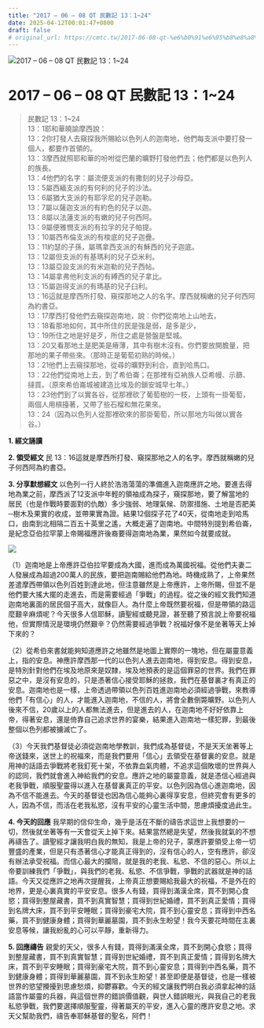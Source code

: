 ```yaml
---
title: "2017 – 06 – 08 QT 民數記 13：1~24"
date: 2025-04-12T00:01:47+0800
draft: false
# original_url: https://cmtc.tw/2017-06-08-qt-%e6%b0%91%e6%95%b8%e8%a8%98-13%ef%bc%9a124
---
```


![2017 – 06 – 08 QT 民數記 13：1\~24](/images/qt.jpg   "2017 – 06 – 08 QT 民數記 13：1\~24")

# 2017 – 06 – 08 QT 民數記 13：1\~24

> 民數記 13：1\~24  
> 13：1耶和華曉諭摩西說：  
> 13：2你打發人去窺探我所賜給以色列人的迦南地，他們每支派中要打發一個人，都要作首領的。  
> 13：3摩西就照耶和華的吩咐從巴蘭的曠野打發他們去；他們都是以色列人的族長。  
> 13：4他們的名字：屬流便支派的有撒刻的兒子沙母亞。  
> 13：5屬西緬支派的有何利的兒子的沙法。  
> 13：6屬猶大支派的有耶孚尼的兒子迦勒。  
> 13：7屬以薩迦支派的有約色的兒子以迦。  
> 13：8屬以法蓮支派的有嫩的兒子何西阿。  
> 13：9屬便雅憫支派的有拉孚的兒子帕提。  
> 13：10屬西布倫支派的有梭底的兒子迦疊。  
> 13：11約瑟的子孫，屬瑪拿西支派的有穌西的兒子迦底。  
> 13：12屬但支派的有基瑪利的兒子亞米利。  
> 13：13屬亞設支派的有米迦勒的兒子西帖。  
> 13：14屬拿弗他利支派的有縛西的兒子拿比。  
> 13：15屬迦得支派的有瑪基的兒子臼利。  
> 13：16這就是摩西所打發、窺探那地之人的名字。摩西就稱嫩的兒子何西阿為約書亞。  
> 13：17摩西打發他們去窺探迦南地，說：你們從南地上山地去，  
> 13：18看那地如何，其中所住的民是強是弱，是多是少，  
> 13：19所住之地是好是歹，所住之處是營盤是堅城。  
> 13：20又看那地土是肥美是瘠薄，其中有樹木沒有。你們要放開膽量，把那地的果子帶些來。（那時正是葡萄初熟的時候。）  
> 13：21他們上去窺探那地，從尋的曠野到利合，直到哈馬口。  
> 13：22他們從南地上去，到了希伯崙；在那裡有亞衲族人亞希幔、示篩、撻買。（原來希伯崙城被建造比埃及的鎖安城早七年。）  
> 13：23他們到了以實各谷，從那裡砍了葡萄樹的一枝，上頭有一掛葡萄，兩個人用槓擡著，又帶了些石榴和無花果來。  
> 13：24（因為以色列人從那裡砍來的那掛葡萄，所以那地方叫做以實各谷。）

**1. 經文誦讀**

**2. 領受經文**
民 13：16這就是摩西所打發、窺探那地之人的名字。摩西就稱嫩的兒子何西阿為約書亞。

**3. 分享默想經文**
以色列一行人終於浩浩蕩蕩的準備進入迦南應許之地。要進去得地為業之前，摩西派了12支派中年輕的領袖成為探子，窺探那地，要了解當地的居民（也是作戰時要面對的仇敵）多少強弱、地理氣候、防禦措施、土地是否肥美─樹木及果實的收成，並帶果實為證。結果12個探子花了40天，從南地走到哈馬口，由南到北相隔二百五十英里之遙，大概走遍了迦南地。中間特別提到希伯崙，是紀念亞伯拉罕蒙上帝賜福應許後裔要得迦南地為業，果然如今就要成就。

![](/images/021.webp)

（1）迦南地是上帝應許亞伯拉罕要成為大國，進而成為萬國祝福。從他們夫妻二人發展成為超過200萬人的民族，要把迦南賜給他們為地。時機成熟了，上帝果然差遣摩西帶領以色列百姓到達此地，但注意雖然是上帝應許，上帝所賜，但並不是他們要大搖大擺的走進去，而是需要經過「爭戰」的過程。從之後的經文我們知道迦南地裏面的居民個子高大，就像巨人。為什麼上帝既然要祝福，但是帶領的路這麼艱辛麻煩呢？今天很多人信耶穌，讀聖經或聽見證，甚至聽了預言說上帝要祝福他，但實際情況是環境仍然艱辛？仍然需要經過爭戰？祝福好像不是坐著等天上掉下來的？

（2）從希伯來書就能夠知道應許之地雖然是地圖上實際的一塊地，但在屬靈意義上，指的安息。神應許摩西那一代的以色列人進去迦南地，得到安息。得到安息，是特別針對他們在埃及地原來是奴隸，埃及地預表的是這個罪惡的世界。我們在罪惡之中，是沒有安息的，只是憑著信心接受耶穌的拯救，我們在基督裏才有真正的安息。迦南地也是一樣，上帝透過帶領以色列百姓進迦南地必須經過爭戰，來教導他們「有信心」的人，才能進入迦南地，不信的人，將會全數倒斃曠野。以色列人後來不信，20歲以上的人都無法進去，但是進去的人，在迦南地不好好依靠上帝，得著安息，還是倚靠自己追求世界的宴樂，結果進入迦南地一樣犯罪，到最後整個以色列都被擄滅亡了。

（3）今天我們基督徒必須從迦南地學教訓，我們成為基督徒，不是天天坐著等上帝送錢來，送世上的祝福來，而是我們要用「信心」去領受在基督裏的安息。就是用神的話語去爭戰將老我釘死十架，不依靠血氣肉體，不追求這個敗壞的世界與人的認同，我們就會進入神給我們的安息。應許之地的屬靈意義，就是憑信心經過與老我爭戰，順服聖靈得以進入在基督裏真正的平安。以色列因為信心進迦南地，因為不信不能進去。今天的基督徒也因為信心能夠心裏得享安息，但終究會有更多的人，因為不信，而活在老我私慾，沒有平安的心靈生活中間，思慮煩擾度過此生。

**4. 今天的回應**
我早期的信仰生命，幾乎是活在不斷的禱告求這世上我想要的一切，然後就坐著等有一天會從天上掉下來。結果當然總是失望，然後我就氣的不想再禱告了。讀聖經才讓我明白我的無知，我是上帝的兒子，蒙應許要領受上帝一切豐盛的產業，但是只有憑著信心才能真正得到的，沒有信心的人，空有應許，卻沒有辦法承受祝福。而信心最大的攔阻，就是我的老我、私慾、不信的惡心。所以上帝要訓練我們「爭戰」，與我們的老我、私慾、不信爭戰，爭戰的武器就是神的話語。今天又從應許之地再次提醒我，上帝真正想要賜給我最大的祝福，不是外在的地界，更是心裏真實的平安安息。很多人有錢，買得到滿漢全席，買不到開心食慾；買得到整屋藏書，買不到真實智慧；買得到世紀婚禮，買不到真正愛情；買得到名牌大床，買不到平安睡眠；買得到豪宅大院，買不到心靈安息；買得到中西名藥，買不到健康身體；買得到華麗墓園，買不到永生盼望！我今天要花時間在主裏安息等候，讓我紛亂的心可以平靜，重新得力。

**5. 回應禱告**
親愛的天父，很多人有錢，買得到滿漢全席，買不到開心食慾；買得到整屋藏書，買不到真實智慧；買得到世紀婚禮，買不到真正愛情；買得到名牌大床，買不到平安睡眠；買得到豪宅大院，買不到心靈安息；買得到中西名藥，買不到健康身體；買得到華麗墓園，買不到永生盼望！甚至即便是基督徒，也是一樣被世界的慾望攪擾到思慮愁煩，抑鬱寡歡。今天的經文讓我們明白我必須拿起神的話語當作屬靈的兵器，與這個世界的錯誤價值觀，與世人錯誤眼光，與我自己的老我私慾爭戰，我們要選擇順服聖靈，得著屬天的平安，進入心靈的應許安息之地。求天父幫助我們，禱告奉耶穌基督的聖名，阿們！
